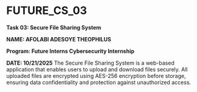 # FUTURE_CS_03
**Task 03: Secure File Sharing System**

**NAME: AFOLABI ADESOYE THEOPHILUS**

**Program: Future Interns Cybersecurity Internship**

**DATE: 10/21/2025**
The Secure File Sharing System is a web-based application that enables users to upload and download files securely. All uploaded files are encrypted using  AES-256 encryption before storage, ensuring data confidentiality and  protection against unauthorized access.
